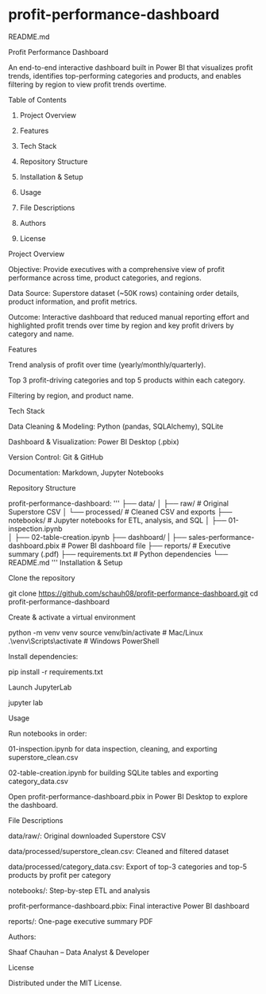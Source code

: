 # profit-performance-dashboard

README.md

Profit Performance Dashboard

An end-to-end interactive dashboard built in Power BI that visualizes profit trends, identifies top-performing categories and products, and enables filtering by region to view profit trends overtime.

Table of Contents

1. Project Overview

2. Features

3. Tech Stack

4. Repository Structure

5. Installation & Setup

6. Usage

7. File Descriptions

8. Authors

9. License

Project Overview

Objective: Provide executives with a comprehensive view of profit performance across time, product categories, and regions.

Data Source: Superstore dataset (~50K rows) containing order details, product information, and profit metrics.

Outcome: Interactive dashboard that reduced manual reporting effort and highlighted profit trends over time by region and key profit drivers by category and name.

Features

Trend analysis of profit over time (yearly/monthly/quarterly).

Top 3 profit-driving categories and top 5 products within each category.

Filtering by region, and product name.

Tech Stack

Data Cleaning & Modeling: Python (pandas, SQLAlchemy), SQLite

Dashboard & Visualization: Power BI Desktop (.pbix)

Version Control: Git & GitHub

Documentation: Markdown, Jupyter Notebooks

Repository Structure

profit-performance-dashboard:
'''
├── data/
│   ├── raw/                              # Original Superstore CSV
│   └── processed/                        # Cleaned CSV and exports 
├── notebooks/                            # Jupyter notebooks for ETL, analysis, and SQL
│   ├── 01-inspection.ipynb    
│   ├── 02-table-creation.ipynb 
├── dashboard/
|   ├── sales-performance-dashboard.pbix  # Power BI dashboard file
├── reports/                              # Executive summary (.pdf)
├── requirements.txt                      # Python dependencies
└── README.md
'''
Installation & Setup

Clone the repository

git clone https://github.com/schauh08/profit-performance-dashboard.git
cd profit-performance-dashboard

Create & activate a virtual environment

python -m venv venv
source venv/bin/activate   # Mac/Linux
.\venv\Scripts\activate  # Windows PowerShell

Install dependencies:

pip install -r requirements.txt

Launch JupyterLab

jupyter lab

Usage

Run notebooks in order:

01-inspection.ipynb for data inspection, cleaning, and exporting superstore_clean.csv

02-table-creation.ipynb for building SQLite tables and exporting category_data.csv

Open profit-performance-dashboard.pbix in Power BI Desktop to explore the dashboard.

File Descriptions

data/raw/: Original downloaded Superstore CSV

data/processed/superstore_clean.csv: Cleaned and filtered dataset

data/processed/category_data.csv: Export of top-3 categories and top-5 products by profit per category

notebooks/: Step-by-step ETL and analysis

profit-performance-dashboard.pbix: Final interactive Power BI dashboard

reports/: One-page executive summary PDF

Authors:

Shaaf Chauhan – Data Analyst & Developer

License

Distributed under the MIT License.
